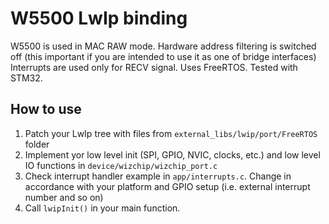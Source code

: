# W5500 LwIp binding #

W5500 is used in MAC RAW mode.
Hardware address filtering is switched off (this important if you are intended to use it as one of bridge interfaces)
Interrupts are used only for RECV signal.
Uses FreeRTOS. Tested with STM32.

## How to use ##

1. Patch your LwIp tree with files from `external_libs/lwip/port/FreeRTOS` folder
2. Implement yor low level init (SPI, GPIO, NVIC, clocks, etc.) and low level IO functions in `device/wizchip/wizchip_port.c`
3. Check interrupt handler example in `app/interrupts.c`. Change in accordance with your platform and GPIO setup (i.e. external interrupt number and so on)
4. Call `lwipInit()` in your main function.